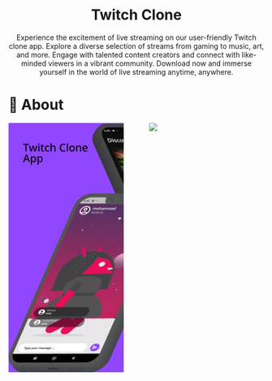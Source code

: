 <div align="center">

  <h1>Twitch Clone</h1>
<p>
Experience the excitement of live streaming on our user-friendly Twitch clone app. Explore a diverse selection of streams from gaming to music, art, and more. Engage with talented content creators and connect with like-minded viewers in a vibrant community. Download now and immerse yourself in the world of live streaming anytime, anywhere.
</p>

</div>

# :star2: About

<div align="center"> 
<img align="left" width="45%" src="screenshots/top1.png">
<img align="right" width="45%" src="screenshots/top2.png.png">

</div>
